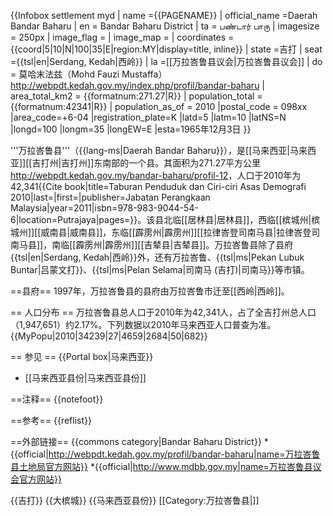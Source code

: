 {{Infobox settlement myd
| name ={{PAGENAME}}
| official_name =Daerah Bandar Baharu
| en = Bandar Baharu District
| ta = பண்டார் பாரு
| imagesize = 250px
| image_flag = 
| image_map = 
| coordinates = {{coord|5|10|N|100|35|E|region:MY|display=title, inline}}
| state =吉打
| seat ={{tsl|en|Serdang, Kedah|西岭}}
| la =[[万拉峇鲁县议会|万拉峇鲁县议会]]
| do = 莫哈末法兹（Mohd Fauzi Mustaffa）<ref>http://webpdt.kedah.gov.my/index.php/profil/bandar-baharu</ref>
| area_total_km2 = {{formatnum:271.27|R}}
| population_total = {{formatnum:42341|R}}
| population_as_of = 2010
|postal_code = 098xx
|area_code=+6-04
|registration_plate=K
|latd=5
|latm=10
|latNS=N
|longd=100
|longm=35
|longEW=E
|esta=1965年12月3日
}}

'''万拉峇鲁县'''（{{lang-ms|Daerah Bandar Baharu}}），是[[马来西亚|马来西亚]][[吉打州|吉打州]]东南部的一个县。其面积为271.27平方公里<ref>http://webpdt.kedah.gov.my/bandar-baharu/profil-12</ref>，人口于2010年为42,341<ref name=":4">{{Cite book|title=Taburan Penduduk dan Ciri-ciri Asas Demografi 2010|last=|first=|publisher=Jabatan Perangkaan Malaysia|year=2011|isbn=978-983-9044-54-6|location=Putrajaya|pages=}}</ref>。该县北临[[居林县|居林县]]，西临[[槟城州|槟城州]][[威南县|威南县]]，东临[[霹雳州|霹雳州]][[拉律峇登司南马县|拉律峇登司南马县]]，南临[[霹雳州|霹雳州]][[吉辇县|吉辇县]]。万拉峇鲁县除了县府{{tsl|en|Serdang, Kedah|西岭}}外，还有万拉峇鲁、{{tsl|ms|Pekan Lubuk Buntar|吕蒙文打}}、{{tsl|ms|Pelan Selama|司南马 (吉打)|司南马}}等市镇。

==县府==
1997年，万拉峇鲁县的县府由万拉峇鲁市迁至[[西岭|西岭]]。

== 人口分布 ==
万拉峇鲁县总人口于2010年为42,341人，占了全吉打州总人口（1,947,651）约2.17%。下列数据以2010年马来西亚人口普查为准。<ref name=":4" />
{{MyPopu|2010|34239|27|4659|2684|50|682}}

== 参见 ==
{{Portal box|马来西亚}}
* [[马来西亚县份|马来西亚县份]]

==注释==
{{notefoot}}

==参考==
{{reflist}}

==外部链接==
{{commons category|Bandar Baharu District}}
*{{official|http://webpdt.kedah.gov.my/profil/bandar-baharu|name=万拉峇鲁县土地局官方网站}}
*{{official|http://www.mdbb.gov.my|name=万拉峇鲁县议会官方网站}}

{{吉打}}
{{大槟城}}
{{马来西亚县份}}
[[Category:万拉峇鲁县|]]